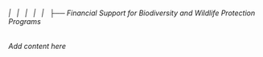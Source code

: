 ###### |   |   |   |   |   ├── Financial Support for Biodiversity and Wildlife Protection Programs

*Add content here*